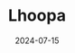 ---  
layout: startup_page  
title: "Lhoopa"  
id: "lhoopa.com"  
permalink: "/lhoopalhoopa.com07152024/"  
website: "https://www.lhoopa.com/"  
funding_round: "Growth Round"  
funding_amount: "$80M"  
investors: "International Finance Corporation (IFC), Wavemaker Partners, Pavilion Capital, 10X Group, Concentric Equity Partners, Mirath Investments, NataRock Partners Fund, Patamar Capital, Tekton Ventures"  
about: "Lhoopa is a Singaporean-headquartered startup tackling the affordable housing crisis in emerging markets. It uses technology and decentralized operations, partnering with local brokers and contractors to identify, renovate, and build affordable homes for low-income earners. The platform digitizes bureaucratic processes and utilizes AI to analyze market trends for undervalued properties."  
markets: "Real Estate, Fintech"  
hq: "Mandaluyong, NCR, Philippines"  
founded_year: "2018"  
linkedin: "https://www.linkedin.com/company/lhoopa/"  
twitter: "https://twitter.com/lhoopadotcom"  
instagram: ""  
facebook: "https://www.facebook.com/lhoopa"  
crunchbase: "https://www.crunchbase.com/organization/lhoopaorporated"  
pitchbook: "https://pitchbook.com/profiles/company/266594-86"  

date_display: "15-Jul-2024"  
date: "2024-07-15"

# SEO Optimization  
meta_title: "Lhoopa - Growth Round Funding ($80M)"  
meta_description: "Lhoopa, Lhoopa is a Singaporean-headquartered startup tackling the affordable housing crisis in emerging markets. It uses technology and decentralized operati..."  
meta_keywords: "Lhoopa, Real Estate, Fintech, Growth Round funding"  
canonical_url: "https://startup.projectstartups.com/lhoopalhoopa.com07152024/"  
---